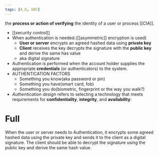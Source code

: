 ```yaml
---
tags: [A_D, GRC]
---
```

the **process or action of verifying** the identity of a user or process [[CIA]].
- [[security control]]
- When authentication is needed.([[asymmetric]] encryption is used)
	- **User or server** encrypts an agreed hashed data using **private key**
	- **Client** receives the key decrypts the signature with the **public key** and derive the same has value
	- aka digital signature
- Authentication is performed when the account holder supplies the appropriate **credentials** (or authenticators) to the system.
- AUTHENTICATION FACTORS
	- Something you know(aka password or pin)
	- Something you have(smart card, fob)
	- Something you do(biometric, fingerprint or the way you walk?)
- _Authentication design_ refers to selecting a technology that meets requirements for **confidentiality**, **integrity**, and **availability**:


# Full 
When the user or server needs to Authentication, it encrypts some agreed hashed data using the private key and sends it to the client as a digital signature. The client should be able to decrypt the signature using the public key and derive the same hash value.